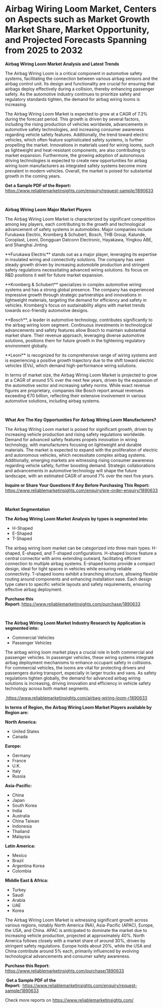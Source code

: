 <p><h1>Airbag Wiring Loom Market, Centers on Aspects such as Market Growth Market Share, Market Opportunity, and Projected Forecasts Spanning from 2025 to 2032</h1></p><p><strong>Airbag Wiring Loom Market Analysis and Latest Trends</strong></p>
<p><p>The Airbag Wiring Loom is a critical component in automotive safety systems, facilitating the connection between various airbag sensors and the airbag control unit. Its design and functionality are crucial for ensuring that airbags deploy effectively during a collision, thereby enhancing passenger safety. As the automotive industry continues to prioritize safety and regulatory standards tighten, the demand for airbag wiring looms is increasing.</p><p>The Airbag Wiring Loom Market is expected to grow at a CAGR of 7.3% during the forecast period. This growth is driven by several factors, including the rising production of vehicles worldwide, advancements in automotive safety technologies, and increasing consumer awareness regarding vehicle safety features. Additionally, the trend toward electric vehicles, which often feature sophisticated safety systems, is further propelling the market. Innovations in materials used for wiring looms, such as lightweight and heat-resistant components, are also contributing to market expansion. Furthermore, the growing adoption of autonomous driving technologies is expected to create new opportunities for airbag wiring loom manufacturers as integrated safety systems become more prevalent in modern vehicles. Overall, the market is poised for substantial growth in the coming years.</p></p>
<p><strong>Get a Sample PDF of the Report:&nbsp;</strong> <a href="https://www.reliablemarketinsights.com/enquiry/request-sample/1890633?utm_campaign=2012&utm_medium=2&utm_source=Github&utm_content=ia&utm_term=13022025&utm_id=airbag-wiring-loom">https://www.reliablemarketinsights.com/enquiry/request-sample/1890633</a></p>
<p>&nbsp;</p>
<p><strong>Airbag Wiring Loom Major Market Players</strong></p>
<p><p>The Airbag Wiring Loom Market is characterized by significant competition among key players, each contributing to the growth and technological advancement of safety systems in automobiles. Major companies include Furukawa Electric, Kromberg & Schubert, Bosch, THB Group, Kalunde, Coroplast, Leoni, Dongguan Datconn Electronic, Hayakawa, Yingkou ABE, and Shanghai Jinting.</p><p>**Furukawa Electric** stands out as a major player, leveraging its expertise in insulated wiring and connectivity solutions. The company has seen steady growth driven by increasing automobile production and stringent safety regulations necessitating advanced wiring solutions. Its focus on R&D positions it well for future market expansion.</p><p>**Kromberg & Schubert** specializes in complex automotive wiring systems and has a strong global presence. The company has experienced impressive growth through strategic partnerships and innovations in lightweight materials, targeting the demand for efficiency and safety in vehicles. Kromberg's focus on sustainability aligns with market trends towards eco-friendly automotive designs.</p><p>**Bosch**, a leader in automotive technology, contributes significantly to the airbag wiring loom segment. Continuous investments in technological advancements and safety features allow Bosch to maintain substantial market share. Their revenue approach, leveraging diverse automotive solutions, positions them for future growth in the tightening regulatory environment globally.</p><p>**Leoni** is recognized for its comprehensive range of wiring systems and is experiencing a positive growth trajectory due to the shift toward electric vehicles (EVs), which demand high-performance wiring solutions. </p><p>In terms of market size, the Airbag Wiring Loom Market is projected to grow at a CAGR of around 5% over the next few years, driven by the expansion of the automotive sector and increasing safety norms. While exact revenue figures are proprietary, companies like Bosch report annual revenues exceeding €70 billion, reflecting their extensive involvement in various automotive solutions, including airbag systems.</p></p>
<p>&nbsp;</p>
<p><strong>What Are The Key Opportunities For Airbag Wiring Loom Manufacturers?</strong></p>
<p><p>The Airbag Wiring Loom market is poised for significant growth, driven by increasing vehicle production and rising safety regulations worldwide. Demand for advanced safety features propels innovation in wiring technology, with manufacturers focusing on lightweight and durable materials. The market is expected to expand with the proliferation of electric and autonomous vehicles, which necessitate complex airbag systems. Additionally, emerging markets are witnessing rising consumer awareness regarding vehicle safety, further boosting demand. Strategic collaborations and advancements in automotive technology will shape the future landscape, with an estimated CAGR of around 7% over the next five years.</p></p>
<p><strong>Inquire or Share Your Questions If Any Before Purchasing This Report:</strong> <a href="https://www.reliablemarketinsights.com/enquiry/pre-order-enquiry/1890633?utm_campaign=2012&utm_medium=2&utm_source=Github&utm_content=ia&utm_term=13022025&utm_id=airbag-wiring-loom">https://www.reliablemarketinsights.com/enquiry/pre-order-enquiry/1890633</a></p>
<p>&nbsp;</p>
<p><strong>Market Segmentation</strong></p>
<p><strong>The Airbag Wiring Loom Market Analysis by types is segmented into:</strong></p>
<p><ul><li>H-Shaped</li><li>E-Shaped</li><li>T-Shaped</li></ul></p>
<p><p>The airbag wiring loom market can be categorized into three main types: H-shaped, E-shaped, and T-shaped configurations. H-shaped looms feature a central connector with arms extending outward, facilitating efficient connection to multiple airbag systems. E-shaped looms provide a compact design, ideal for tight spaces in vehicles while ensuring reliable connectivity. T-shaped looms exhibit a branching structure, allowing flexible routing around components and enhancing installation ease. Each design type caters to specific vehicle layouts and safety requirements, ensuring effective airbag deployment.</p></p>
<p><strong>Purchase this Report:&nbsp;</strong><a href="https://www.reliablemarketinsights.com/purchase/1890633?utm_campaign=2012&utm_medium=2&utm_source=Github&utm_content=ia&utm_term=13022025&utm_id=airbag-wiring-loom">https://www.reliablemarketinsights.com/purchase/1890633</a></p>
<p>&nbsp;</p>
<p><strong>The Airbag Wiring Loom Market Industry Research by Application is segmented into:</strong></p>
<p><ul><li>Commercial Vehicles</li><li>Passenger Vehicles</li></ul></p>
<p><p>The airbag wiring loom market plays a crucial role in both commercial and passenger vehicles. In passenger vehicles, these wiring systems integrate airbag deployment mechanisms to enhance occupant safety in collisions. For commercial vehicles, the looms are vital for protecting drivers and passengers during transport, especially in larger trucks and vans. As safety regulations tighten globally, the demand for advanced airbag wiring solutions is increasing, driving innovation and efficiency in vehicle safety technology across both market segments.</p></p>
<p><a href="https://www.reliablemarketinsights.com/airbag-wiring-loom-r1890633?utm_campaign=2012&utm_medium=2&utm_source=Github&utm_content=ia&utm_term=13022025&utm_id=airbag-wiring-loom">&nbsp;https://www.reliablemarketinsights.com/airbag-wiring-loom-r1890633</a></p>
<p><strong>In terms of Region, the Airbag Wiring Loom Market Players available by Region are:</strong></p>
<p>
    <p> <strong> North America: </strong>
        <ul>
            <li>United States</li>
            <li>Canada</li>
        </ul>
        </p> 
    <p> <strong> Europe: </strong>
        <ul>
            <li>Germany</li>
            <li>France</li>
            <li>U.K.</li>
            <li>Italy</li>
            <li>Russia</li>
        </ul>
        </p> 
    <p> <strong> Asia-Pacific: </strong>
        <ul>
            <li>China</li>
            <li>Japan</li>
            <li>South Korea</li>
            <li>India</li>
            <li>Australia</li>
            <li>China Taiwan</li>
            <li>Indonesia</li>
            <li>Thailand</li>
            <li>Malaysia</li>
        </ul>
        </p> 
    <p> <strong> Latin America: </strong>
        <ul>
            <li>Mexico</li>
            <li>Brazil</li>
            <li>Argentina Korea</li>
            <li>Colombia</li>
        </ul>
        </p> 
    <p> <strong> Middle East & Africa: </strong>
        <ul>
            <li>Turkey</li>
            <li>Saudi</li>
            <li>Arabia</li>
            <li>UAE</li>
            <li>Korea</li>
        </ul>
    </p>
    </p>
<p><p>The Airbag Wiring Loom Market is witnessing significant growth across various regions, notably North America (NA), Asia-Pacific (APAC), Europe, the USA, and China. APAC is anticipated to dominate the market due to increasing vehicle production, projected at approximately 40%. North America follows closely with a market share of around 30%, driven by stringent safety regulations. Europe holds about 20%, while the USA and China contribute around 5% each, primarily influenced by evolving technological advancements and consumer safety awareness.</p></p>
<p><strong>Purchase this Report: </strong><a href="https://www.reliablemarketinsights.com/purchase/1890633?utm_campaign=2012&utm_medium=2&utm_source=Github&utm_content=ia&utm_term=13022025&utm_id=airbag-wiring-loom">https://www.reliablemarketinsights.com/purchase/1890633</a></p>
<p>&nbsp;<strong>Get a Sample PDF of the Report:&nbsp;&nbsp;</strong><a href="https://www.reliablemarketinsights.com/enquiry/request-sample/1890633?utm_campaign=2012&utm_medium=2&utm_source=Github&utm_content=ia&utm_term=13022025&utm_id=airbag-wiring-loom">https://www.reliablemarketinsights.com/enquiry/request-sample/1890633</a></p>
<p><strong></strong></p>
<p>Check more reports on <a href="https://www.reliablemarketinsights.com/?utm_campaign=2012&utm_medium=2&utm_source=Github&utm_content=ia&utm_term=13022025&utm_id=airbag-wiring-loom">https://www.reliablemarketinsights.com/</a></p>